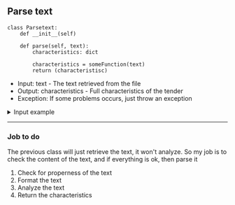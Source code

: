 ## Parse text

```
class Parsetext:
    def __init__(self)

    def parse(self, text):
        characteristics: dict

        characteristics = someFunction(text)
        return (characteristisc)
```

- Input:      text - The text retrieved from the file
- Output:     characteristics - Full characteristics of the tender
- Exception:  If some problems occurs, just throw an exception

<details>
    <summary>Input example</summary>

```
№
п/п

Наименование предмета
закупаемых работ
(наименование лота)

1

Работы по капитальному
ремонту нежилых
зданий/сооружений/помещений

Вид
строительства
(новое
строительство,
расширение,
техническое
перевооружение,
модернизация,
реконструкция,
реставрация и
капитальный
ремонт
существующих
объектов)

реставрация и
капитальный
ремонт
существующих
объектов

Уровень
ответственности
зданий и
сооружений
(первый –
повышенный,
второй –
нормальный,
третий –
пониженный)

второй –
нормальный

Техническая
сложность
объектов
(здания и
сооружения,
относящиеся
к технически
сложным
объектам, и
здания и
сооружения,
не
относящиеся
к технически
сложным
объектам)

здания и
сооружения,
не
относящиеся
к технически
сложным
объектам

Подвид
лицензируемого вида
деятельности,
предусмотренного
разделами 5 и 6
Перечня разрешений
первой категории
(лицензий) Закона
Республики Казахстан
от «О разрешениях и
уведомлениях»,
соответствующий
предмету конкурса, за
исключением работ на
объектах
жилищногражданского
назначения

Функциональное
назначение
(промышленные
объекты,
производственные
здания, сооружения,
объекты жилищно-
гражданского
назначения, прочие
сооружения)

объекты жилищно-
гражданского назначения


```
</details>

---

### Job to do

The previous class will just retrieve the text, it won't analyze. So my job is to check the content of the text, and if everything is ok, then parse it

1. Check for properness of the text
2. Format the text
3. Analyze the text
4. Return the characteristics
